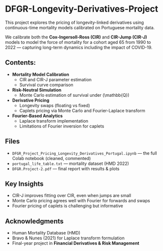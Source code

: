 # DFGR-Longevity-Derivatives-Project
This project explores the pricing of longevity-linked derivatives using continuous-time mortality models calibrated on Portuguese mortality data.

We calibrate both the **Cox-Ingersoll-Ross (CIR)** and **CIR-Jump (CIR-J)** models to model the force of mortality for a cohort aged 65 from 1990 to 2022 — capturing long-term dynamics including the impact of COVID-19.

## Contents:

- **Mortality Model Calibration**
  - CIR and CIR-J parameter estimation
  - Survival curve comparison
- **Risk-Neutral Simulation**
  - Monte Carlo estimation of survival under \(\mathbb{Q}\)
- **Derivative Pricing**
  - Longevity swaps (floating vs fixed)
  - Caplets pricing via Monte Carlo and Fourier-Laplace transform
- **Fourier-Based Analytics**
  - Laplace transform implementation
  - Limitations of Fourier inversion for caplets

## Files

- `DFGR_Project_Pricing_Longevity_Derivatives_Portugal.ipynb` — the full Colab notebook (cleaned, commented)
- `portugal_life_table.txt` — mortality dataset (HMD 2022)
- `DFGR.Project-2.pdf` — final report with results & plots

## Key Insights

- CIR-J improves fitting over CIR, even when jumps are small
- Monte Carlo pricing agrees well with Fourier for forwards and swaps
- Fourier pricing of caplets is challenging but informative

## Acknowledgments

- Human Mortality Database (HMD)
- Bravo & Nunes (2021) for Laplace transform formulation
- Final-year project in **Financial Derivatives & Risk Management**

